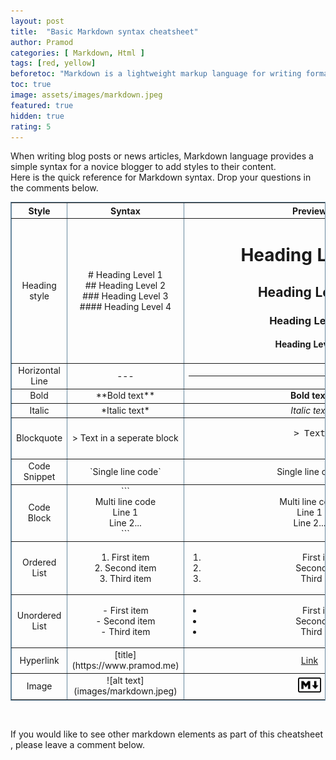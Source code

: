 ```yaml
---
layout: post 
title:  "Basic Markdown syntax cheatsheet"
author: Pramod 
categories: [ Markdown, Html ]
tags: [red, yellow] 
beforetoc: "Markdown is a lightweight markup language for writing formatted elements with plain text"
toc: true
image: assets/images/markdown.jpeg
featured: true 
hidden: true 
rating: 5
---
```


When writing blog posts or news articles, Markdown language provides a simple syntax for a novice blogger to add styles
to their content.  
Here is the quick reference for Markdown syntax. Drop your questions in the comments below.

<table style="width:100%; border-collapse:collapse; border:1px solid #69899F; text-align:center" border="1">
    <tr>
        <th>Style</th>
        <th>Syntax</th>
        <th>Preview</th>
    </tr>
    <tr>
        <td>Heading style</td>
        <td>
            # Heading Level 1 <br>
            ## Heading Level 2<br>
            ### Heading Level 3<br>
            #### Heading Level 4<br>
        </td>
        <td>
            <h1>Heading Level 1</h1>
            <h2>Heading Level 2</h2>
            <h3>Heading Level 3</h3>
            <h4>Heading Level 4</h4>
        </td>
    </tr>
    <tr>
        <td>
            Horizontal Line
        </td>
        <td>
            ---    
        </td>
        <td>
            <b><hr width="80%" color="black"></b>    
        </td>
    </tr>
    <tr>
        <td>
            Bold
        </td>
        <td>
            **Bold text**    
        </td>
        <td>
            <b>Bold text</b>    
        </td>
    </tr>
    <tr>
        <td>
            Italic
        </td>
        <td>
            *Italic text*    
        </td>
        <td>
            <i>Italic text</i>    
        </td>
    </tr>
    <tr>
        <td>
            Blockquote
        </td>
        <td>
            > Text in a seperate block
        </td>
        <td>
            <center>
                <pre width="50%">
                    > Text in a seperate block
                </pre>
            </center>
        </td>
    </tr>
    <tr>
        <td>
            Code Snippet
        </td>
        <td>
                `Single line code`
        </td>
        <td>
                <span class="code-block-singleline">Single line code</span>
        </td>
    </tr>
    <tr>
        <td>
            Code Block
        </td>
        <td>
            ```<br>
                Multi line code <br>
                Line 1<br>
                Line 2...<br>
            ```
        </td>
        <td>
            <center>
                <div class="code-block-multiline">
                    Multi line code <br>
                        Line 1<br>
                    Line 2...<br>
                </div>
            </center>
        </td>
    </tr>
    <tr>
        <td>
            Ordered List
        </td>
        <td>
            1. First item<br>
            2. Second item<br>
            3. Third item<br>
        </td>
        <td>
            <div>
                <ol>
                    <li style="padding-left:1em">First item</li>
                    <li style="padding-left:1em">Second item</li>
                    <li style="padding-left:1em">Third item</li>
                </ol>
            </div>
        </td>
    </tr>
    <tr>
        <td>
            Unordered List
        </td>
        <td>
            - First item<br>
            - Second item<br>
            - Third item   <br>
        </td>
        <td>
           <ul>
                <li style="padding-left:1em">First item</li>
                <li style="padding-left:1em">Second item</li>
                <li style="padding-left:1em">Third item</li>
            </ul>
        </td>
    </tr>
    <tr>
        <td>
            Hyperlink
        </td>
        <td>
            [title](https://www.pramod.me)   
        </td>
        <td>
            <a href="https://www.pramod.me">Link</a>   
        </td>
    </tr>
    <tr>
        <td>
            Image
        </td>
        <td>
            ![alt text](images/markdown.jpeg)   
        </td>
        <td>
            <div style="margin:5px">
                <img alt="markdown.jpeg"  src="../assets/images/markdown.jpeg" height="1%" width="10%"/>
            </div>
        </td>
    </tr>

</table>
<br>

If you would like to see other markdown elements as part of this cheatsheet , please leave a comment below. 


